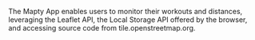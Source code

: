 The Mapty App enables users to monitor their workouts and distances, leveraging the Leaflet API, the Local Storage API offered by the browser, and accessing source code from tile.openstreetmap.org.
